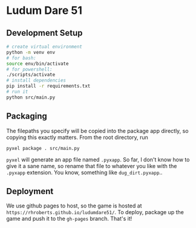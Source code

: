 # Ludum Dare 51

## Development Setup

```bash
# create virtual environment
python -m venv env
# for bash:
source env/bin/activate
# for powershell:
./scripts/activate
# install dependencies
pip install -r requirements.txt
# run it
python src/main.py
```

## Packaging

The filepaths you specify will be copied into the package app directly, so copying this exactly matters. From the root directory, run

```pyxel package . src/main.py```

`pyxel` will generate an app file named `.pyxapp`. So far, I don't know how to give it a sane name, so rename that file to whatever you like with the `.pyxapp` extension. You know, something like `dug_dirt.pyxapp`..

## Deployment

We use github pages to host, so the game is hosted at `https://rhroberts.github.io/ludumdare51/`. To deploy, package up the game and push it to the `gh-pages` branch. That's it!